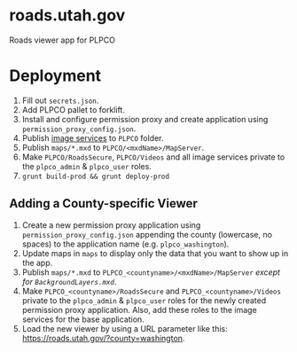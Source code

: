 # roads.utah.gov
Roads viewer app for PLPCO

# Deployment
1. Fill out `secrets.json`.
1. Add PLPCO pallet to forklift.
1. Install and configure permission proxy and create application using `permission_proxy_config.json`.
1. Publish [image services](`src/app/config.js`) to `PLPCO` folder.
1. Publish `maps/*.mxd` to `PLPCO/<mxdName>/MapServer`.
1. Make `PLPCO/RoadsSecure`, `PLPCO/Videos` and all image services private to the `plpco_admin` & `plpco_user` roles.
1. `grunt build-prod && grunt deploy-prod`

## Adding a County-specific Viewer
1. Create a new permission proxy application using `permission_proxy_config.json` appending the county (lowercase, no spaces) to the application name (e.g. `plpco_washington`).
1. Update maps in `maps` to display only the data that you want to show up in the app.
1. Publish `maps/*.mxd` to `PLPCO_<countyname>/<mxdName>/MapServer` _except for `BackgroundLayers.mxd`_.
1. Make `PLPCO_<countyname>/RoadsSecure` and `PLPCO_<countyname>/Videos` private to the `plpco_admin` & `plpco_user` roles for the newly created permission proxy application. Also, add these roles to the image services for the base application.
1. Load the new viewer by using a URL parameter like this: https://roads.utah.gov/?county=washington.
